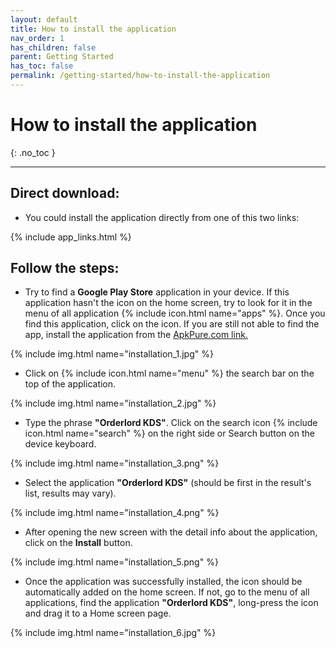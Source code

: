 ```yaml
---
layout: default
title: How to install the application
nav_order: 1
has_children: false
parent: Getting Started
has_toc: false
permalink: /getting-started/how-to-install-the-application
---
```


# How to install the application
{: .no_toc }

---

## Direct download:

- You could install the application directly from one of this two links:

{% include app_links.html %}

## Follow the steps:

- Try to find a **Google Play Store** application in your device. If this application hasn't the icon on the home screen, try to look for it in the menu of all application {% include icon.html name="apps" %}. Once you find this application, click on the icon. If you are still not able to find the app, install the application from the [ApkPure.com link.](#direct-download)

{% include img.html name="installation_1.jpg" %}

- Click on {% include icon.html name="menu" %} the search bar on the top of the application.

{% include img.html name="installation_2.jpg" %}

- Type the phrase **"Orderlord KDS"**. Click on the search icon {% include icon.html name="search" %} on the right side or Search button on the device keyboard.

{% include img.html name="installation_3.png" %}

- Select the application **"Orderlord KDS"** (should be first in the result's list, results may vary).

{% include img.html name="installation_4.png" %}

- After opening the new screen with the detail info about the application, click on the <span class="text-green-100">**Install**</span> button.

{% include img.html name="installation_5.png" %}

- Once the application was successfully installed, the icon should be automatically added on the home screen. If not, go to the menu of all applications, find the application **"Orderlord KDS"**, long-press the icon and drag it to a Home screen page.

{% include img.html name="installation_6.jpg" %}
